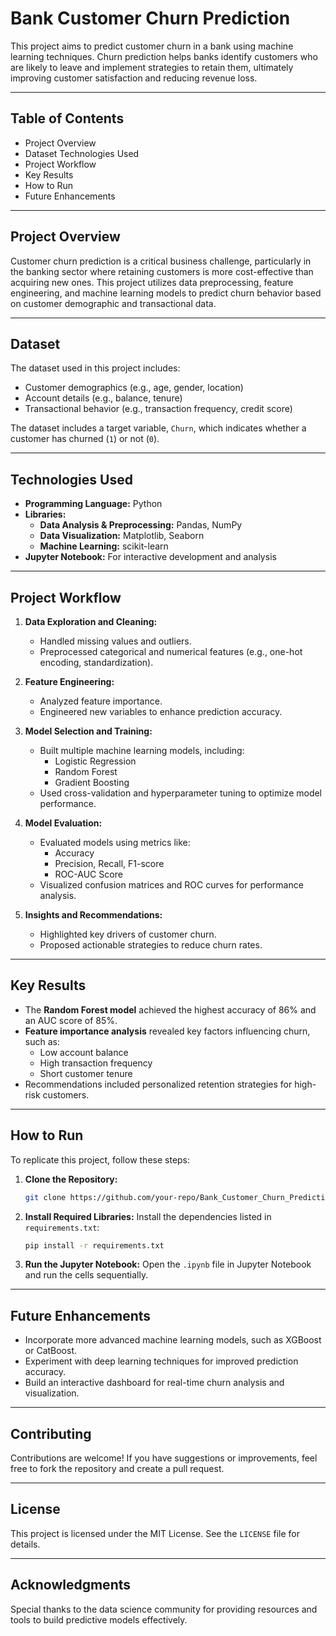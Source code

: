 # **Bank Customer Churn Prediction**

This project aims to predict customer churn in a bank using machine learning techniques. Churn prediction helps banks identify customers who are likely to leave and implement strategies to retain them, ultimately improving customer satisfaction and reducing revenue loss.

---

## **Table of Contents**
- Project Overview
- Dataset
  Technologies Used
- Project Workflow
- Key Results
- How to Run
- Future Enhancements

---
## **Project Overview**
Customer churn prediction is a critical business challenge, particularly in the banking sector where retaining customers is more cost-effective than acquiring new ones. This project utilizes data preprocessing, feature engineering, and machine learning models to predict churn behavior based on customer demographic and transactional data.

---

## **Dataset**
The dataset used in this project includes:
- Customer demographics (e.g., age, gender, location)
- Account details (e.g., balance, tenure)
- Transactional behavior (e.g., transaction frequency, credit score)

The dataset includes a target variable, `Churn`, which indicates whether a customer has churned (`1`) or not (`0`).

---

## **Technologies Used**
- **Programming Language:** Python
- **Libraries:**
  - **Data Analysis & Preprocessing:** Pandas, NumPy
  - **Data Visualization:** Matplotlib, Seaborn
  - **Machine Learning:** scikit-learn
- **Jupyter Notebook:** For interactive development and analysis

---

## **Project Workflow**
1. **Data Exploration and Cleaning:**
   - Handled missing values and outliers.
   - Preprocessed categorical and numerical features (e.g., one-hot encoding, standardization).

2. **Feature Engineering:**
   - Analyzed feature importance.
   - Engineered new variables to enhance prediction accuracy.

3. **Model Selection and Training:**
   - Built multiple machine learning models, including:
     - Logistic Regression
     - Random Forest
     - Gradient Boosting
   - Used cross-validation and hyperparameter tuning to optimize model performance.

4. **Model Evaluation:**
   - Evaluated models using metrics like:
     - Accuracy
     - Precision, Recall, F1-score
     - ROC-AUC Score
   - Visualized confusion matrices and ROC curves for performance analysis.

5. **Insights and Recommendations:**
   - Highlighted key drivers of customer churn.
   - Proposed actionable strategies to reduce churn rates.

---


## **Key Results**
- The **Random Forest model** achieved the highest accuracy of 86% and an AUC score of 85%.
- **Feature importance analysis** revealed key factors influencing churn, such as:
  - Low account balance
  - High transaction frequency
  - Short customer tenure
- Recommendations included personalized retention strategies for high-risk customers.

---

## **How to Run**
To replicate this project, follow these steps:
1. **Clone the Repository:**
   ```bash
   git clone https://github.com/your-repo/Bank_Customer_Churn_Prediction.git
   ```
2. **Install Required Libraries:**
   Install the dependencies listed in `requirements.txt`:
   ```bash
   pip install -r requirements.txt
   ```
3. **Run the Jupyter Notebook:**
   Open the `.ipynb` file in Jupyter Notebook and run the cells sequentially.

---

## **Future Enhancements**
- Incorporate more advanced machine learning models, such as XGBoost or CatBoost.
- Experiment with deep learning techniques for improved prediction accuracy.
- Build an interactive dashboard for real-time churn analysis and visualization.

---

## **Contributing**
Contributions are welcome! If you have suggestions or improvements, feel free to fork the repository and create a pull request.

---

## **License**
This project is licensed under the MIT License. See the `LICENSE` file for details.

---

## **Acknowledgments**
Special thanks to the data science community for providing resources and tools to build predictive models effectively.
